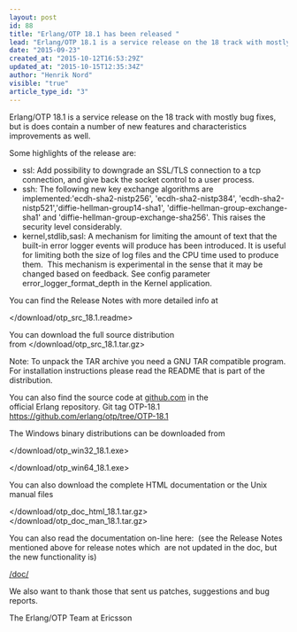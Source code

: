 ```yaml
---
layout: post
id: 88
title: "Erlang/OTP 18.1 has been released "
lead: "Erlang/OTP 18.1 is a service release on the 18 track with mostly bug fixes, but is does contain a number of new features and characteristics improvements as well."
date: "2015-09-23"
created_at: "2015-10-12T16:53:29Z"
updated_at: "2015-10-15T12:35:34Z"
author: "Henrik Nord"
visible: "true"
article_type_id: "3"
---
```


Erlang/OTP 18.1 is a service release on the 18 track with mostly bug fixes, but is does contain a number of new features and characteristics improvements as well.

 Some highlights of the release are:
* ssl: Add possibility to downgrade an SSL/TLS connection to a tcp connection, and give back the socket control to a user process.
* ssh: The following new key exchange algorithms are implemented:'ecdh-sha2-nistp256', 'ecdh-sha2-nistp384', 'ecdh-sha2-nistp521','diffie-hellman-group14-sha1', 'diffie-hellman-group-exchange-sha1' and 'diffie-hellman-group-exchange-sha256'. This raises the security level considerably.
* kernel,stdlib,sasl: A mechanism for limiting the amount of text that the built-in error logger events will produce has been introduced. It is useful for limiting both the size of log files and the CPU time used to produce them. 
 This mechanism is experimental in the sense that it may be changed based on feedback. See config parameter error_logger_format_depth in the Kernel application.

You can find the Release Notes with more detailed info at

</download/otp_src_18.1.readme>

You can download the full source distribution from </download/otp_src_18.1.tar.gz>

Note: To unpack the TAR archive you need a GNU TAR compatible program. For installation instructions please read the README that is part of the distribution.

You can also find the source code at [github.com](http://github.com/) in the official Erlang repository. Git tag OTP-18.1
<https://github.com/erlang/otp/tree/OTP-18.1>

The Windows binary distributions can be downloaded from

</download/otp_win32_18.1.exe>

</download/otp_win64_18.1.exe>

You can also download the complete HTML documentation or the Unix manual files

</download/otp_doc_html_18.1.tar.gz> 
</download/otp_doc_man_18.1.tar.gz>


 You can also read the documentation on-line here: 
 (see the Release Notes mentioned above for release notes which 
 are not updated in the doc, but the new functionality is)

[/doc/](/doc/)

 We also want to thank those that sent us patches, suggestions and bug reports.

 The Erlang/OTP Team at Ericsson
